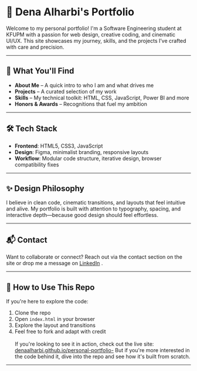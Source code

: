 # 🎨 Dena Alharbi's Portfolio

Welcome to my personal portfolio!
I'm a Software Engineering student at KFUPM with a passion for web design, creative coding, and cinematic UI/UX. This
site showcases my journey, skills, and the projects I’ve crafted with care and precision.

---

## 🚀 What You'll Find

- **About Me** – A quick intro to who I am and what drives me
- **Projects** – A curated selection of my work
- **Skills** – My technical toolkit: HTML, CSS, JavaScript, Power BI and more
- **Honors & Awards** – Recognitions that fuel my ambition

---

## 🛠️ Tech Stack

- **Frontend**: HTML5, CSS3, JavaScript
- **Design**: Figma, minimalist branding, responsive layouts
- **Workflow**: Modular code structure, iterative design, browser compatibility fixes

---

## ✨ Design Philosophy

I believe in clean code, cinematic transitions, and layouts that feel intuitive and alive. My portfolio is built with
attention to typography, spacing, and interactive depth—because good design should feel effortless.

---

## 📬 Contact

Want to collaborate or connect? Reach out via the contact section on the site or drop me a message
on [LinkedIn](https://www.linkedin.com/in/dena-alharbi/) .

---

## 📁 How to Use This Repo

If you're here to explore the code:

1. Clone the repo
2. Open `index.html` in your browser
3. Explore the layout and transitions
4. Feel free to fork and adapt with credit<br><br>
   If you're looking to see it in action, check out the live
   site: [denaalharbi.github.io/personal-portfolio-](https://denaalharbi.github.io/personal-portfolio-/)
   But if you're more interested in the code behind it, dive into the repo and see how it's built from scratch.

---



